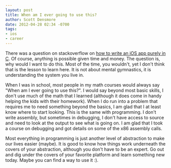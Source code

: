 ```yaml
---
layout: post
title: When am I ever going to use this?
author: Scott Densmore
date: 2012-04-28 02:34 -0700
tags:
- ios
- career
---
```


There was a question on stackoverflow on [how to write an iOS app purely in C](http://stackoverflow.com/questions/10289890/how-to-write-ios-app-purely-in-c/10290255). Of course, anything is possible given time and money. The question is, why would I want to do this. Most of the time, you wouldn't, yet I don't think that is the lesson to learn here. It is not about mental gymnastics, it is understanding the system you live in.

When I was in school, most people in my math courses would always say "When am I ever going to use this?". I would say beyond most basic skills, I don't use much of the math that I learned (although it does come in handy helping the kids with their homework). When I do run into a problem that requires me to need something beyond the basics, I am glad that I at least know where to start looking. This is the same with programming. I don't write assembly, but sometimes in debugging, I don't have access to source and need to look at the output to see what is going on. I am glad that I took a course on debugging and got details on some of the x86 assembly calls. 

Most everything in programming is just another level of abstraction to make our lives easier (maybe). It is good to know how things work underneath the covers of your abstraction, although you don't have to be an expert. Go out and dig under the covers of your favorite platform and learn something new today. Maybe you can find a way to use it :).

